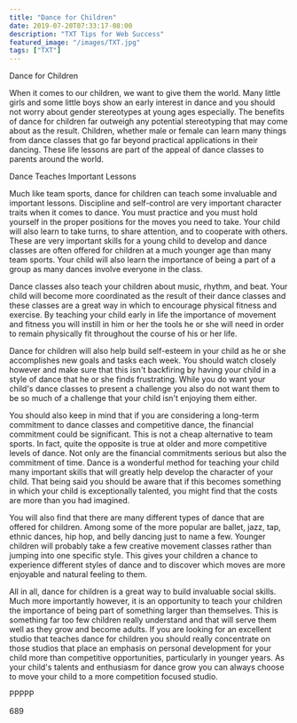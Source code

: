 ```yaml
---
title: "Dance for Children"
date: 2019-07-20T07:33:17-08:00
description: "TXT Tips for Web Success"
featured_image: "/images/TXT.jpg"
tags: ["TXT"]
---
```


Dance for Children

When it comes to our children, we want to give them the world. Many little girls and some little boys show an early interest in dance and you should not worry about gender stereotypes at young ages especially. The benefits of dance for children far outweigh any potential stereotyping that may come about as the result. Children, whether male or female can learn many things from dance classes that go far beyond practical applications in their dancing. These life lessons are part of the appeal of dance classes to parents around the world. 

Dance Teaches Important Lessons 

Much like team sports, dance for children can teach some invaluable and important lessons. Discipline and self-control are very important character traits when it comes to dance. You must practice and you must hold yourself in the proper positions for the moves you need to take. Your child will also learn to take turns, to share attention, and to cooperate with others. These are very important skills for a young child to develop and dance classes are often offered for children at a much younger age than many team sports. Your child will also learn the importance of being a part of a group as many dances involve everyone in the class.

Dance classes also teach your children about music, rhythm, and beat. Your child will become more coordinated as the result of their dance classes and these classes are a great way in which to encourage physical fitness and exercise. By teaching your child early in life the importance of movement and fitness you will instill in him or her the tools he or she will need in order to remain physically fit throughout the course of his or her life. 

Dance for children will also help build self-esteem in your child as he or she accomplishes new goals and tasks each week. You should watch closely however and make sure that this isn't backfiring by having your child in a style of dance that he or she finds frustrating. While you do want your child's dance classes to present a challenge you also do not want them to be so much of a challenge that your child isn't enjoying them either. 

You should also keep in mind that if you are considering a long-term commitment to dance classes and competitive dance, the financial commitment could be significant. This is not a cheap alternative to team sports. In fact, quite the opposite is true at older and more competitive levels of dance. Not only are the financial commitments serious but also the commitment of time. Dance is a wonderful method for teaching your child many important skills that will greatly help develop the character of your child. That being said you should be aware that if this becomes something in which your child is exceptionally talented, you might find that the costs are more than you had imagined. 

You will also find that there are many different types of dance that are offered for children. Among some of the more popular are ballet, jazz, tap, ethnic dances, hip hop, and belly dancing just to name a few. Younger children will probably take a few creative movement classes rather than jumping into one specific style. This gives your children a chance to experience different styles of dance and to discover which moves are more enjoyable and natural feeling to them.

All in all, dance for children is a great way to build invaluable social skills. Much more importantly however, it is an opportunity to teach your children the importance of being part of something larger than themselves. This is something far too few children really understand and that will serve them well as they grow and become adults. If you are looking for an excellent studio that teaches dance for children you should really concentrate on those studios that place an emphasis on personal development for your child more than competitive opportunities, particularly in younger years. As your child's talents and enthusiasm for dance grow you can always choose to move your child to a more competition focused studio.

PPPPP

689

